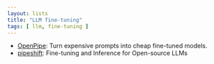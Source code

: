 ```yaml
---
layout: lists
title: "LLM fine-tuning"
tags: [ llm, fine-tuning ]
---
```


* [OpenPipe](https://github.com/OpenPipe/OpenPipe): Turn expensive prompts into cheap fine-tuned models.
* [pipeshift](https://pipeshift.com/): Fine-tuning and Inference for Open-source LLMs
